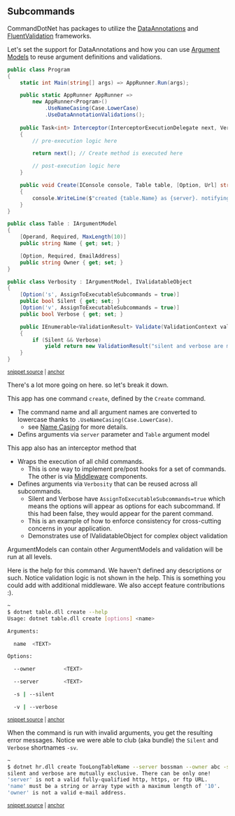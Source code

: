 ## Subcommands

CommandDotNet has packages to utilize the [DataAnnotations](../Arguments/data-annotations-validation.md) and [FluentValidation](../Arguments/fluent-validation-for-argument-models.md) frameworks.

Let's set the support for DataAnnotations and how you can use [Argument Models](../Arguments/argument-models.md) to reuse argument definitions and validations.

<!-- snippet: dataannotations-1-table -->
<a id='snippet-dataannotations-1-table'></a>
```c#
public class Program
{
    static int Main(string[] args) => AppRunner.Run(args);

    public static AppRunner AppRunner => 
        new AppRunner<Program>()
            .UseNameCasing(Case.LowerCase)
            .UseDataAnnotationValidations();
    
    public Task<int> Interceptor(InterceptorExecutionDelegate next, Verbosity verbosity)
    {
        // pre-execution logic here

        return next(); // Create method is executed here

        // post-execution logic here
    }

    public void Create(IConsole console, Table table, [Option, Url] string server)
    {
        console.WriteLine($"created {table.Name} as {server}. notifying: {table.Owner}");
    }
}

public class Table : IArgumentModel
{
    [Operand, Required, MaxLength(10)]
    public string Name { get; set; }

    [Option, Required, EmailAddress]
    public string Owner { get; set; }
}

public class Verbosity : IArgumentModel, IValidatableObject
{
    [Option('s', AssignToExecutableSubcommands = true)]
    public bool Silent { get; set; }
    [Option('v', AssignToExecutableSubcommands = true)]
    public bool Verbose { get; set; }

    public IEnumerable<ValidationResult> Validate(ValidationContext validationContext)
    {
        if (Silent && Verbose)
            yield return new ValidationResult("silent and verbose are mutually exclusive. There can be only one!");
    }
}
```
<sup><a href='https://github.com/bilal-fazlani/commanddotnet/blob/master/CommandDotNet.DocExamples/DataAnnotations/DataAnnotations_1_Table.cs#L13-L60' title='Snippet source file'>snippet source</a> | <a href='#snippet-dataannotations-1-table' title='Start of snippet'>anchor</a></sup>
<!-- endSnippet -->

There's a lot more going on here. so let's break it down. 

This app has one command `create`, defined by the `Create` command. 

* The command name and all argument names are converted to lowercase thanks to `.UseNameCasing(Case.LowerCase)`.
    * see [Name Casing](../OtherFeatures/name-casing.md) for more details.
* Defins arguments via `server` parameter and `Table` argument model

This app also has an interceptor method that 

* Wraps the execution of all child commands.
    * This is one way to implement pre/post hooks for a set of commands. The other is via [Middleware](../Extensibility/middleware.md) components.
* Defines arguments via `Verbosity` that can be reused across all subcommands.
    * Silent and Verbose have `AssignToExecutableSubcommands=true` which means the options will appear as options for each subcommand. If this had been false, they would appear for the parent command.
    * This is an example of how to enforce consistency for cross-cutting concerns in your application.
    * Demonstrates use of IValidatableObject for complex object validation

ArgumentModels can contain other ArgumentModels and validation will be run at all levels.

Here is the help for this command. We haven't defined any descriptions or such. Notice validation logic is not shown in the help. This is something you could add with additional middleware. We also accept feature contributions :).

<!-- snippet: dataannotations-1-table-create-help -->
<a id='snippet-dataannotations-1-table-create-help'></a>
```bash
~
$ dotnet table.dll create --help
Usage: dotnet table.dll create [options] <name>

Arguments:

  name  <TEXT>

Options:

  --owner         <TEXT>

  --server        <TEXT>

  -s | --silent

  -v | --verbose
```
<sup><a href='https://github.com/bilal-fazlani/commanddotnet/blob/master/CommandDotNet.DocExamples/BashSnippets/DataAnnotations-1-table-create-help.bash#L1-L19' title='Snippet source file'>snippet source</a> | <a href='#snippet-dataannotations-1-table-create-help' title='Start of snippet'>anchor</a></sup>
<!-- endSnippet -->

When the command is run with invalid arguments, you get the resulting error messages. Notice we were able to club (aka bundle) the `Silent` and `Verbose` shortnames `-sv`. 

<!-- snippet: dataannotations-1-table-create -->
<a id='snippet-dataannotations-1-table-create'></a>
```bash
~
$ dotnet hr.dll create TooLongTableName --server bossman --owner abc -sv
silent and verbose are mutually exclusive. There can be only one!
'server' is not a valid fully-qualified http, https, or ftp URL.
'name' must be a string or array type with a maximum length of '10'.
'owner' is not a valid e-mail address.
```
<sup><a href='https://github.com/bilal-fazlani/commanddotnet/blob/master/CommandDotNet.DocExamples/BashSnippets/DataAnnotations-1-table-create.bash#L1-L8' title='Snippet source file'>snippet source</a> | <a href='#snippet-dataannotations-1-table-create' title='Start of snippet'>anchor</a></sup>
<!-- endSnippet -->
